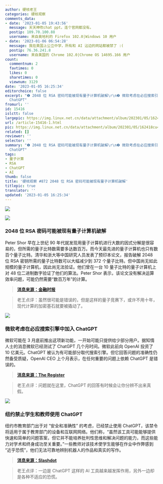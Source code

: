 ```yaml
---
author: 硬核老王
categories: 硬核观察
comments_data:
- date: '2023-01-05 19:43:56'
  message: 天天神吹chat ppt，连个官网都没有。
  postip: 109.70.100.88
  username: 来自奥地利的 Firefox 102.0|Windows 10 用户
- date: '2023-01-06 06:54:28'
  message: 我在美国上公立中学，所有和 AI 沾边的网站都被禁了 :(
  postip: 76.36.241.8
  username: 来自美国的 Chrome 102.0|Chrome OS 14695.166 用户
count:
  commentnum: 2
  favtimes: 0
  likes: 0
  sharetimes: 0
  viewnum: 3129
date: '2023-01-05 16:25:34'
editorchoice: false
excerpt: "❶ 2048 位 RSA 密码可能被现有量子计算机破解\r\n❷ 微软考虑在必应搜索引擎中加入 ChatGPT\r\n❸ 纽约禁止学生和教师使用
  ChatGPT"
fromurl: ''
id: 15416
islctt: false
largepic: https://img.linux.net.cn/data/attachment/album/202301/05/162418cu48f0qmxzlwym68.jpg
url: /article-15416-1.html
pic: https://img.linux.net.cn/data/attachment/album/202301/05/162418cu48f0qmxzlwym68.jpg.thumb.jpg
related: []
reviewer: ''
selector: ''
summary: "❶ 2048 位 RSA 密码可能被现有量子计算机破解\r\n❷ 微软考虑在必应搜索引擎中加入 ChatGPT\r\n❸ 纽约禁止学生和教师使用
  ChatGPT"
tags:
- 量子计算
- RSA
- ChatGPT
- AI
thumb: false
title: '硬核观察 #872 2048 位 RSA 密码可能被现有量子计算机破解'
titlepic: true
translator: ''
updated: '2023-01-05 16:25:34'
---
```


![](https://img.linux.net.cn/data/attachment/album/202301/05/162418cu48f0qmxzlwym68.jpg)


![](https://img.linux.net.cn/data/attachment/album/202301/05/162425dxi7utu8njtj4zu8.jpg)


### 2048 位 RSA 密码可能被现有量子计算机破解


Peter Shor 早在上世纪 90 年代就发现用量子计算机进行大数的因式分解是很容易的，但所需的量子比特数需要多达数百万。而今天最先进的量子计算机也只有数百个量子比特。清华和浙大等中国研究人员发表了预印本论文，报告破解 2048 位 RSA 密钥所需的量子比特数可以大幅减少到 372 个量子比特。但中国尚无如此规模的量子计算机，因此尚无法验证。他们曾在一台 10 量子比特的量子计算机上对 48 位二进制数字验证了他们的算法。Peter Shor 表示，该论文没有解决运算效率问题，可能仍然需要“数百万年”的计算。



> 
> **[消息来源：金融时报](https://www.ft.com/content/b15680c0-cf31-448d-9eb6-b30426c29b8b)**
> 
> 
> 



> 
> 老王点评：虽然很可能是错误的，但是这样的量子竞赛下，或许不用十年，现代计算的加密基石就要被撬动了。
> 
> 
> 


![](https://img.linux.net.cn/data/attachment/album/202301/05/162439j1pffgfgffpppozp.jpg)


### 微软考虑在必应搜索引擎中加入 ChatGPT


微软可能在 3 月底前推出这项新功能，一开始可能只提供给少部分用户。据知情人士的消息微软已经测试了 ChatGPT 几个月时间。微软此前向 OpenAI 投资了 10 亿美元。ChatGPT 被认为有可能部分取代搜索引擎。但它回答问题的准确性仍然备受质疑，OpenAI CEO 上个月表示，在任何重要的问题上依赖 ChatGPT 是错误的。



> 
> **[消息来源：The Register](https://www.theregister.com/2023/01/04/microsoft_openai_chatgpt_bing/)**
> 
> 
> 



> 
> 老王点评：问题就在这里，ChatGPT 的回答有时候会让你分辨不出来真假。
> 
> 
> 


![](https://img.linux.net.cn/data/attachment/album/202301/05/162508qykp0n3vkk0yqkv0.jpg)


### 纽约禁止学生和教师使用 ChatGPT


纽约市教育部门出于对 “安全和准确性” 的考虑，已经禁止使用 ChatGPT，该禁令将适用于属于教育部门的设备和互联网网络。他们称，“虽然该工具可能能够提供快速和简单的问题答案，但它并不能培养批判性思维和解决问题的能力，而这些能力对学术和终身成功至关重要。”一些教师对该技术使学生能够在作业中作弊感到 “近乎恐慌”，他们无法可靠地辨别机器人的作品和真实的写作。



> 
> **[消息来源：Slashdot](https://news.slashdot.org/story/23/01/04/2320230/nyc-bans-students-and-teachers-from-using-chatgpt)**
> 
> 
> 



> 
> 老王点评：一边是 ChatGPT 这样的 AI 工具越来越发挥作用，另外一边却是各种不适应的恐慌。
> 
> 
>
